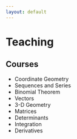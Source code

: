 ```yaml
---
layout: default
---
```


# Teaching

## Courses

+ Coordinate Geometry 
+ Sequences and Series 
+ Binomial Theorem 
+ Vectors 
+ 3-D Geometry 
+ Matrices 
+ Determinants 
+ Integration 
+ Derivatives 

